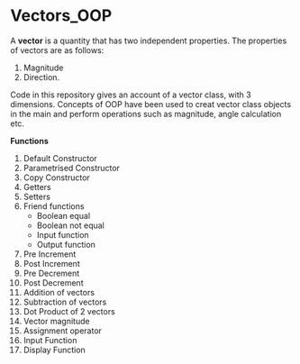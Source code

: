 # Vectors_OOP


A **vector** is a quantity that has two independent properties. The properties of vectors are as follows:
1. Magnitude
2. Direction. 

Code in this repository gives an account of a vector class, with 3 dimensions. Concepts of OOP have been used to creat vector class objects in the main and perform operations such as magnitude, angle calculation etc.

**Functions**
1. Default Constructor
2. Parametrised Constructor 
3. Copy Constructor
4. Getters 
5. Setters
6. Friend functions
   - Boolean equal
   - Boolean not equal
   - Input function
   - Output function
7. Pre Increment
8. Post Increment
9. Pre Decrement
10. Post Decrement
11. Addition of vectors
12. Subtraction of vectors
13. Dot Product of 2 vectors
14. Vector magnitude
15. Assignment operator
16. Input Function
17. Display Function

